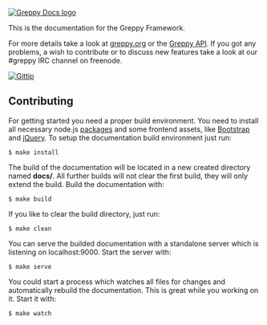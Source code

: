 [![Greppy Docs logo](http://greppy.org/img/greppy-docs-teaser.png)](http://greppy.org/)

This is the documentation for the Greppy Framework.

For more details take a look at [greppy.org](http://greppy.org) or the
[Greppy API](http://docs.greppy.org/). If you got any problems, a wish to
contribute or to discuss new features take a look at our #greppy IRC channel on
freenode.

[![Gittip](http://img.shields.io/gittip/Jack12816.png)](https://www.gittip.com/Jack12816/)

## Contributing

For getting started you need a proper build environment.
You need to install all necessary node.js [packages](/package.json) and
some frontend assets, like [Bootstrap](http://getbootstrap.com/) and
[jQuery](http://jquery.com/). To setup the documentation build
environment just run:

    $ make install

The build of the documentation will be located in a new created
directory named **docs/**. All further builds will not clear the
first build, they will only extend the build. Build the
documentation with:

    $ make build

If you like to clear the build directory, just run:

    $ make clean

You can serve the builded documentation with a standalone
server which is listening on localhost:9000. Start the
server with:

    $ make serve

You could start a process which watches all files for
changes and automatically rebuild the documentation.
This is great while you working on it. Start it with:

    $ make watch

